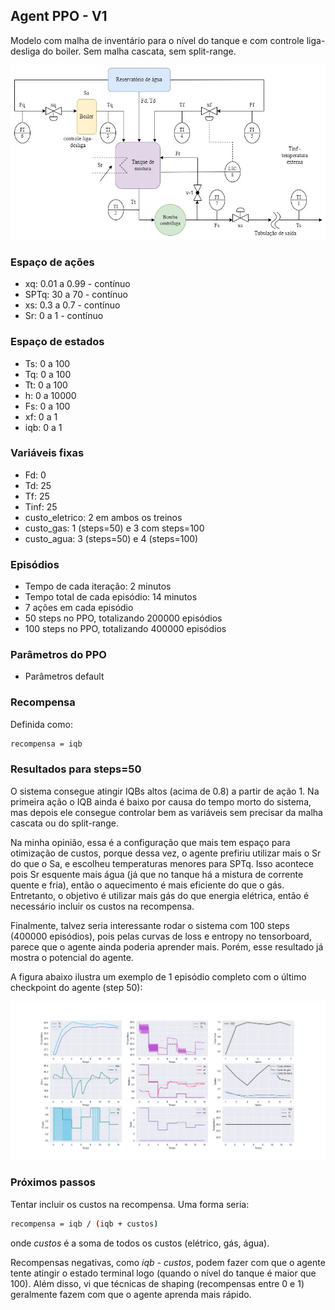 ## Agent PPO - V1

Modelo com malha de inventário para o nível do tanque e com controle liga-desliga do boiler. Sem malha cascata, sem split-range.

![chuveiro](https://github.com/mpaulazamin/tcc-models-rllib/blob/agent_ppo_v1/imagens/chuveiro_controle_h.jpg)

### Espaço de ações

- xq: 0.01 a 0.99 - contínuo
- SPTq: 30 a 70 - contínuo
- xs: 0.3 a 0.7 - contínuo
- Sr: 0 a 1 - contínuo

### Espaço de estados

- Ts: 0 a 100
- Tq: 0 a 100
- Tt: 0 a 100
- h: 0 a 10000
- Fs: 0 a 100
- xf: 0 a 1
- iqb: 0 a 1

### Variáveis fixas

- Fd: 0
- Td: 25
- Tf: 25
- Tinf: 25
- custo_eletrico: 2 em ambos os treinos
- custo_gas: 1 (steps=50) e 3 com steps=100
- custo_agua: 3 (steps=50) e 4 (steps=100)

### Episódios

- Tempo de cada iteração: 2 minutos
- Tempo total de cada episódio: 14 minutos
- 7 ações em cada episódio
- 50 steps no PPO, totalizando 200000 episódios
- 100 steps no PPO, totalizando 400000 episódios

### Parâmetros do PPO

- Parâmetros default

### Recompensa

Definida como:

```bash
recompensa = iqb
```

### Resultados para steps=50

O sistema consegue atingir IQBs altos (acima de 0.8) a partir de ação 1. Na primeira ação o IQB ainda é baixo por causa do tempo morto do sistema, mas depois ele consegue controlar bem as variáveis sem precisar da malha cascata ou do split-range. 

Na minha opinião, essa é a configuração que mais tem espaço para otimização de custos, porque dessa vez, o agente prefiriu utilizar mais o Sr do que o Sa, e escolheu temperaturas menores para SPTq. Isso acontece pois Sr esquente mais água (já que no tanque há a mistura de corrente quente e fria), então o aquecimento é mais eficiente do que o gás. Entretanto, o objetivo é utilizar mais gás do que energia elétrica, então é necessário incluir os custos na recompensa.

Finalmente, talvez seria interessante rodar o sistema com 100 steps (400000 episódios), pois pelas curvas de loss e entropy no tensorboard, parece que o agente ainda poderia aprender mais. Porém, esse resultado já mostra o potencial do agente.

A figura abaixo ilustra um exemplo de 1 episódio completo com o último checkpoint do agente (step 50):

![image](https://github.com/mpaulazamin/tcc-models-rllib/blob/agent_ppo_v1/imagens/avalia%C3%A7%C3%A3o_agent_ppo_v1.jpg)

### Próximos passos

Tentar incluir os custos na recompensa. Uma forma seria:

```bash
recompensa = iqb / (iqb + custos)
```

onde _custos_ é a soma de todos os custos (elétrico, gás, água). 

Recompensas negativas, como _iqb - custos_, podem fazer com que o agente tente atingir o estado terminal logo (quando o nível do tanque é maior que 100).
Além disso, vi que técnicas de shaping (recompensas entre 0 e 1) geralmente fazem com que o agente aprenda mais rápido.